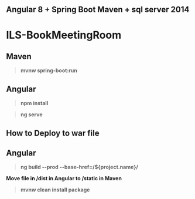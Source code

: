 ## Angular 8 + Spring Boot Maven + sql server 2014

# ILS-BookMeetingRoom

## Maven

> **mvnw spring-boot:run**

## Angular

> **npm install**

> **ng serve**

## How to Deploy to war file

## Angular

> **ng build --prod --base-href=/${project.name}/**

**Move file in /dist in Angular to /static in Maven**

> **mvnw clean install package**



